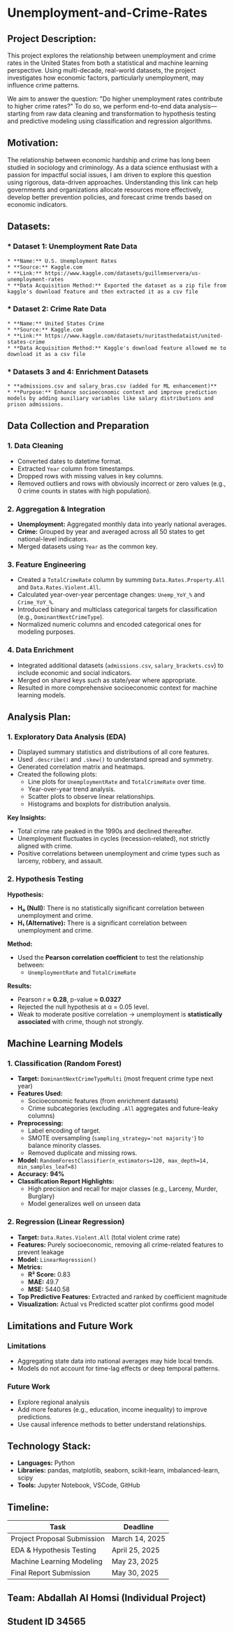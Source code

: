 # Unemployment-and-Crime-Rates

## **Project Description:**
This project explores the relationship between unemployment and crime rates in the United States from both a statistical and machine learning perspective. Using multi-decade, real-world datasets, the project investigates how economic factors, particularly unemployment, may influence crime patterns.

We aim to answer the question: "Do higher unemployment rates contribute to higher crime rates?" To do so, we perform end-to-end data analysis—starting from raw data cleaning and transformation to hypothesis testing and predictive modeling using classification and regression algorithms.

## **Motivation:**
The relationship between economic hardship and crime has long been studied in sociology and criminology. As a data science enthusiast with a passion for impactful social issues, I am driven to explore this question using rigorous, data-driven approaches. Understanding this link can help governments and organizations allocate resources more effectively, develop better prevention policies, and forecast crime trends based on economic indicators.

## **Datasets:**

### * **Dataset 1: Unemployment Rate Data**
    * **Name:** U.S. Unemployment Rates
    * **Source:** Kaggle.com
    * **Link:** https://www.kaggle.com/datasets/guillemservera/us-unemployment-rates
    * **Data Acquisition Method:** Exported the dataset as a zip file from kaggle's download feature and then extracted it as a csv file

### * **Dataset 2: Crime Rate Data**
    * **Name:** United States Crime
    * **Source:** Kaggle.com
    * **Link:** https://www.kaggle.com/datasets/nuritasthedataist/united-states-crime
    * **Data Acquisition Method:** Kaggle's download feature allowed me to download it as a csv file

### * **Datasets 3 and 4: Enrichment Datasets** 
    * **admissions.csv and salary_bras.csv (added for ML enhancement)**
    * **Purpose:** Enhance socioeconomic context and improve prediction models by adding auxiliary variables like salary distributions and prison admissions.

## **Data Collection and Preparation**

### **1. Data Cleaning**
- Converted dates to datetime format.
- Extracted `Year` column from timestamps.
- Dropped rows with missing values in key columns.
- Removed outliers and rows with obviously incorrect or zero values (e.g., 0 crime counts in states with high population).

### **2. Aggregation & Integration**
- **Unemployment:** Aggregated monthly data into yearly national averages.
- **Crime:** Grouped by year and averaged across all 50 states to get national-level indicators.
- Merged datasets using `Year` as the common key.

### **3. Feature Engineering**
- Created a `TotalCrimeRate` column by summing `Data.Rates.Property.All` and `Data.Rates.Violent.All`.
- Calculated year-over-year percentage changes: `Unemp_YoY_%` and `Crime_YoY_%`.
- Introduced binary and multiclass categorical targets for classification (e.g., `DominantNextCrimeType`).
- Normalized numeric columns and encoded categorical ones for modeling purposes.

### **4. Data Enrichment**
- Integrated additional datasets (`admissions.csv`, `salary_brackets.csv`) to include economic and social indicators.
- Merged on shared keys such as state/year where appropriate.
- Resulted in more comprehensive socioeconomic context for machine learning models.

## **Analysis Plan:**

### **1. Exploratory Data Analysis (EDA)**
- Displayed summary statistics and distributions of all core features.
- Used `.describe()` and `.skew()` to understand spread and symmetry.
- Generated correlation matrix and heatmaps.
- Created the following plots:
  - Line plots for `UnemploymentRate` and `TotalCrimeRate` over time.
  - Year-over-year trend analysis.
  - Scatter plots to observe linear relationships.
  - Histograms and boxplots for distribution analysis.

 **Key Insights:**
- Total crime rate peaked in the 1990s and declined thereafter.
- Unemployment fluctuates in cycles (recession-related), not strictly aligned with crime.
- Positive correlations between unemployment and crime types such as larceny, robbery, and assault.

### **2. Hypothesis Testing**

 **Hypothesis:**
- **H₀ (Null):** There is no statistically significant correlation between unemployment and crime.
- **H₁ (Alternative):** There is a significant correlation between unemployment and crime.

**Method:**
- Used the **Pearson correlation coefficient** to test the relationship between:
  - `UnemploymentRate` and `TotalCrimeRate`

**Results:**
- Pearson r ≈ **0.28**, p-value ≈ **0.0327**
- Rejected the null hypothesis at α = 0.05 level.
- Weak to moderate positive correlation → unemployment is **statistically associated** with crime, though not strongly.

## **Machine Learning Models**

### **1. Classification (Random Forest)**
- **Target:** `DominantNextCrimeTypeMulti` (most frequent crime type next year)
- **Features Used:**
  - Socioeconomic features (from enrichment datasets)
  - Crime subcategories (excluding `.All` aggregates and future-leaky columns)
- **Preprocessing:**
  - Label encoding of target.
  - SMOTE oversampling (`sampling_strategy='not majority'`) to balance minority classes.
  - Removed duplicate and missing rows.
- **Model:** `RandomForestClassifier(n_estimators=120, max_depth=14, min_samples_leaf=8)`
- **Accuracy:** **94%**
- **Classification Report Highlights:**
  - High precision and recall for major classes (e.g., Larceny, Murder, Burglary)
  - Model generalizes well on unseen data

### **2. Regression (Linear Regression)**
- **Target:** `Data.Rates.Violent.All` (total violent crime rate)
- **Features:** Purely socioeconomic, removing all crime-related features to prevent leakage
- **Model:** `LinearRegression()`
- **Metrics:**
  - **R² Score:** 0.83
  - **MAE:** 49.7
  - **MSE:** 5440.58
- **Top Predictive Features:** Extracted and ranked by coefficient magnitude
- **Visualization:** Actual vs Predicted scatter plot confirms good model

## **Limitations and Future Work**

### **Limitations**
- Aggregating state data into national averages may hide local trends.
- Models do not account for time-lag effects or deep temporal patterns.

### **Future Work**
- Explore regional analysis
- Add more features (e.g., education, income inequality) to improve predictions.
- Use causal inference methods to better understand relationships.

## **Technology Stack:**
- **Languages:** Python  
- **Libraries:** pandas, matplotlib, seaborn, scikit-learn, imbalanced-learn, scipy  
- **Tools:** Jupyter Notebook, VSCode, GitHub

## **Timeline:**

| Task                            | Deadline         |
|---------------------------------|------------------|
| Project Proposal Submission     | March 14, 2025   |
| EDA & Hypothesis Testing        | April 25, 2025   |
| Machine Learning Modeling       | May 23, 2025     |
| Final Report Submission         | May 30, 2025     |


## **Team:** Abdallah Al Homsi (Individual Project)
## **Student ID** 34565

